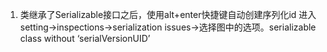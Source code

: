 1. 类继承了Serializable接口之后，使用alt+enter快捷键自动创建序列化id 
进入setting→inspections→serialization issues→选择图中的选项。serializable class without ‘serialVersionUID’ 